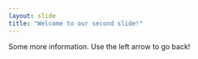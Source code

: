 ```yaml
---
layout: slide
title: "Welcome to our second slide!"
---
```

Some more information.
Use the left arrow to go back!
